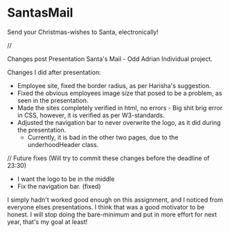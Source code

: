 # SantasMail
Send your Christmas-wishes to Santa, electronically!


//

Changes post Presentation
Santa's Mail - Odd Adrian Individual project.

Changes I did after presentation:
* Employee site, fixed the border radius, as per Harisha's suggestion.
* Fixed the obvious employees image size that posed to be a problem, as seen in the presentation.
* Made the sites completely verified in html, no errors - Big shit brig error in CSS, however, it is verified as per W3-standards.
* Adjusted the navigation bar to never overwrite the logo, as it did during the presentation.
	* Currently, it is bad in the other two pages, due to the underhoodHeader class.






// Future fixes (Will try to commit these changes before the deadline of 23:30)
* I want the logo to be in the middle
* Fix the navigation bar. (fixed)


I simply hadn't worked good enough on this assignment, and I noticed from everyone elses presentations. I think that was a good motivator to be honest.
I will stop doing the bare-minimum and put in more effort for next year, that's my goal at least!
